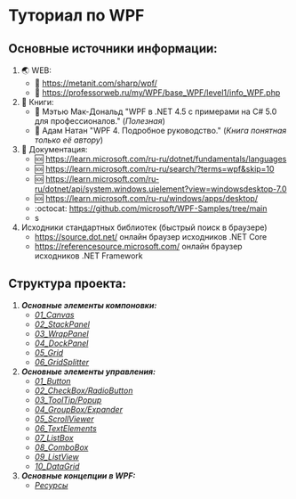 # Туториал по WPF
## Основные источники информации:
1. :earth_asia: WEB:
   + :speech_balloon: https://metanit.com/sharp/wpf/
   + :speech_balloon: https://professorweb.ru/my/WPF/base_WPF/level1/info_WPF.php
2. :notebook: Книги:
   + :blue_book: Мэтью Мак-Дональд "WPF в .NET 4.5 с примерами на C# 5.0 для профессионалов." (*Полезная*)
   + :blue_book: Адам Натан "WPF 4. Подробное руководство." (*Книга понятная только её автору*)
3. :page_with_curl: Документация:
   + :sos: https://learn.microsoft.com/ru-ru/dotnet/fundamentals/languages
   + :sos: https://learn.microsoft.com/ru-ru/search/?terms=wpf&skip=10
   + :sos: https://learn.microsoft.com/ru-ru/dotnet/api/system.windows.uielement?view=windowsdesktop-7.0
   + :sos: https://learn.microsoft.com/ru-ru/windows/apps/desktop/
   + :octocat: https://github.com/microsoft/WPF-Samples/tree/main
   + s
4. Исходники стандартных библиотек (быстрый поиск в браузере)
   + https://source.dot.net/ онлайн браузер исходников .NET Core
   + https://referencesource.microsoft.com/ онлайн браузер исходников .NET Framework

## Структура проекта:
1. ___Основные элементы компоновки:___
   * *[01_Canvas](01_Элементы_компоновки/01_Canvas/Description.md)*
   * *[02_StackPanel](01_Элементы_компоновки/02_StackPanel/Description.md)*
   * *[03_WrapPanel](01_Элементы_компоновки/03_WrapPanel/Description.md)* 
   * *[04_DockPanel](01_Элементы_компоновки/04_DockPanel/Description.md)* 
   * *[05_Grid](01_Элементы_компоновки/05_Grid/Description.md)* 
   * *[06_GridSplitter](01_Элементы_компоновки/06_GridSplitter/Description.md)* 
2. ___Основные элементы управления:___
   * *[01_Button](02_Элементы_управления/01_Button/Description.md)*
   * *[02_CheckBox/RadioButton](02_Элементы_управления/02_CheckBox_and_RadioButton/Description.md)*
   * *[03_ToolTip/Popup](02_Элементы_управления/03_ToolTip_and_Popup/Description.md)*
   * *[04_GroupBox/Expander](02_Элементы_управления/04_GroupBox_and_Expander/Description.md)*
   * *[05_ScrollViewer](02_Элементы_управления/05_ScrollViewer/Description.md)*
   * *[06_TextElements](02_Элементы_управления/06_TextElements/Description.md)*
   * *[07_ListBox](02_Элементы_управления/07_ListBox/Description.md)*
   * *[08_ComboBox](02_Элементы_управления/08_ComboBox/Description.md)*
   * *[09_ListView](02_Элементы_управления/09_ListView/Description.md)*
   * *[10_DataGrid](02_Элементы_управления/10_DataGrid/Description.md)*
3. ___Основные концепции в WPF:___
   * *[Ресурсы](03_Основные_концепции_WPF/01_Resources/Description.md)*

